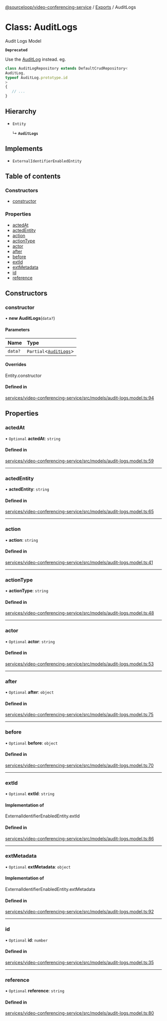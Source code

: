 [@sourceloop/video-conferencing-service](../README.md) / [Exports](../modules.md) / AuditLogs

# Class: AuditLogs

Audit Logs Model

**`Deprecated`**

Use the [AuditLog](AuditLog.md) instead.
eg.
```ts
class AuditLogRepository extends DefaultCrudRepository<
AuditLog,
typeof AuditLog.prototype.id
>
{
   // ...
}
```

## Hierarchy

- `Entity`

  ↳ **`AuditLogs`**

## Implements

- `ExternalIdentifierEnabledEntity`

## Table of contents

### Constructors

- [constructor](AuditLogs.md#constructor)

### Properties

- [actedAt](AuditLogs.md#actedat)
- [actedEntity](AuditLogs.md#actedentity)
- [action](AuditLogs.md#action)
- [actionType](AuditLogs.md#actiontype)
- [actor](AuditLogs.md#actor)
- [after](AuditLogs.md#after)
- [before](AuditLogs.md#before)
- [extId](AuditLogs.md#extid)
- [extMetadata](AuditLogs.md#extmetadata)
- [id](AuditLogs.md#id)
- [reference](AuditLogs.md#reference)

## Constructors

### constructor

• **new AuditLogs**(`data?`)

#### Parameters

| Name | Type |
| :------ | :------ |
| `data?` | `Partial`<[`AuditLogs`](AuditLogs.md)\> |

#### Overrides

Entity.constructor

#### Defined in

[services/video-conferencing-service/src/models/audit-logs.model.ts:94](https://github.com/sourcefuse/loopback4-microservice-catalog/blob/77bb890a2/services/video-conferencing-service/src/models/audit-logs.model.ts#L94)

## Properties

### actedAt

• `Optional` **actedAt**: `string`

#### Defined in

[services/video-conferencing-service/src/models/audit-logs.model.ts:59](https://github.com/sourcefuse/loopback4-microservice-catalog/blob/77bb890a2/services/video-conferencing-service/src/models/audit-logs.model.ts#L59)

___

### actedEntity

• **actedEntity**: `string`

#### Defined in

[services/video-conferencing-service/src/models/audit-logs.model.ts:65](https://github.com/sourcefuse/loopback4-microservice-catalog/blob/77bb890a2/services/video-conferencing-service/src/models/audit-logs.model.ts#L65)

___

### action

• **action**: `string`

#### Defined in

[services/video-conferencing-service/src/models/audit-logs.model.ts:41](https://github.com/sourcefuse/loopback4-microservice-catalog/blob/77bb890a2/services/video-conferencing-service/src/models/audit-logs.model.ts#L41)

___

### actionType

• **actionType**: `string`

#### Defined in

[services/video-conferencing-service/src/models/audit-logs.model.ts:48](https://github.com/sourcefuse/loopback4-microservice-catalog/blob/77bb890a2/services/video-conferencing-service/src/models/audit-logs.model.ts#L48)

___

### actor

• `Optional` **actor**: `string`

#### Defined in

[services/video-conferencing-service/src/models/audit-logs.model.ts:53](https://github.com/sourcefuse/loopback4-microservice-catalog/blob/77bb890a2/services/video-conferencing-service/src/models/audit-logs.model.ts#L53)

___

### after

• `Optional` **after**: `object`

#### Defined in

[services/video-conferencing-service/src/models/audit-logs.model.ts:75](https://github.com/sourcefuse/loopback4-microservice-catalog/blob/77bb890a2/services/video-conferencing-service/src/models/audit-logs.model.ts#L75)

___

### before

• `Optional` **before**: `object`

#### Defined in

[services/video-conferencing-service/src/models/audit-logs.model.ts:70](https://github.com/sourcefuse/loopback4-microservice-catalog/blob/77bb890a2/services/video-conferencing-service/src/models/audit-logs.model.ts#L70)

___

### extId

• `Optional` **extId**: `string`

#### Implementation of

ExternalIdentifierEnabledEntity.extId

#### Defined in

[services/video-conferencing-service/src/models/audit-logs.model.ts:86](https://github.com/sourcefuse/loopback4-microservice-catalog/blob/77bb890a2/services/video-conferencing-service/src/models/audit-logs.model.ts#L86)

___

### extMetadata

• `Optional` **extMetadata**: `object`

#### Implementation of

ExternalIdentifierEnabledEntity.extMetadata

#### Defined in

[services/video-conferencing-service/src/models/audit-logs.model.ts:92](https://github.com/sourcefuse/loopback4-microservice-catalog/blob/77bb890a2/services/video-conferencing-service/src/models/audit-logs.model.ts#L92)

___

### id

• `Optional` **id**: `number`

#### Defined in

[services/video-conferencing-service/src/models/audit-logs.model.ts:35](https://github.com/sourcefuse/loopback4-microservice-catalog/blob/77bb890a2/services/video-conferencing-service/src/models/audit-logs.model.ts#L35)

___

### reference

• `Optional` **reference**: `string`

#### Defined in

[services/video-conferencing-service/src/models/audit-logs.model.ts:80](https://github.com/sourcefuse/loopback4-microservice-catalog/blob/77bb890a2/services/video-conferencing-service/src/models/audit-logs.model.ts#L80)
